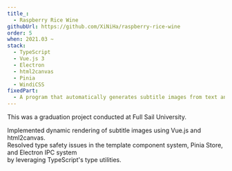 ```yaml
---
title_:
  - Raspberry Rice Wine
githubUrl: https://github.com/XiNiHa/raspberry-rice-wine
order: 5
when: 2021.03 ~
stack:
  - TypeScript
  - Vue.js 3
  - Electron
  - html2canvas
  - Pinia
  - WindiCSS
fixedPart:
  - A program that automatically generates subtitle images from text and graphic templates.
---
```


This was a graduation project conducted at Full Sail University.

Implemented dynamic rendering of subtitle images using Vue.js and html2canvas.<br>
Resolved type safety issues in the template component system, Pinia Store, and Electron IPC system<br>
by leveraging TypeScript's type utilities.
